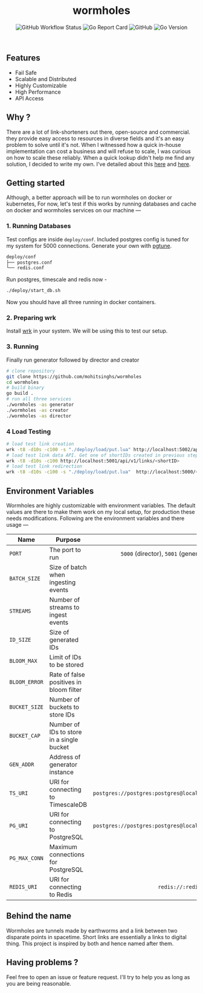 <h1 align="center">wormholes</h1>
<p align='center'>
  <img alt="GitHub Workflow Status" src="https://img.shields.io/github/workflow/status/mohitsinghs/wormholes/docker?logo=github&style=for-the-badge" />
  <img alt="Go Report Card" src="https://img.shields.io/badge/go%20report-A-green.svg?style=for-the-badge&logo=go&logoColor=white" />
  <img alt="GitHub" src="https://img.shields.io/github/license/mohitsinghs/wormholes?logo=gnu&style=for-the-badge" />
  <img alt="Go Version" src="https://img.shields.io/github/go-mod/go-version/mohitsinghs/wormholes?logo=go&logoColor=white&style=for-the-badge" />
</p>
<br />

## Features

- Fail Safe
- Scalable and Distributed
- Highly Customizable
- High Performance
- API Access

## Why ?

There are a lot of link-shorteners out there, open-source and commercial. they provide easy access to resources in diverse fields and it's an easy problem to solve until it's not.
When I witnessed how a quick in-house implementation can cost a business and will refuse to scale, I was curious on how to scale these reliably. When a quick lookup didn't help me find any solution, I decided to write my own. I've detailed about this [here](https://mohitsingh.in/building-a-link-shortner) and [here](https://mohitsingh.in/a-distributed-link-shortner).

## Getting started

Although, a better approach will be to run wormholes on docker or kubernetes, For now, let's test if this works by running databases and cache on docker and wormholes services on our machine &mdash;

### 1. Running Databases

Test configs are inside `deploy/conf`. Included postgres config is tuned for my system for 5000 connections. Generate your own with [pgtune](https://pgtune.leopard.in.ua/#/).

```sh
deploy/conf
├── postgres.conf
└── redis.conf
```

Run postgres, timescale and redis now -

```sh
./deploy/start_db.sh
```

Now you should have all three running in docker containers.

### 2. Preparing wrk

Install [wrk](https://github.com/wg/wrk) in your system. We will be using this to test our setup.

### 3. Running

Finally run generator followed by director and creator

```sh
# clone repository
git clone https://github.com/mohitsinghs/wormholes
cd wormholes
# build binary
go build .
# run all three services
./wormholes -as generator
./wormholes -as creator
./wormholes -as director
```

### 4 Load Testing

```sh
# load test link creation
wrk -t8 -d10s -c100 -s "./deploy/load/put.lua" http://localhost:5002/api/v1/links
# load test link data API. Get one of shortIDs created in previous step
wrk -t8 -d10s -c100 http://localhost:5001/api/v1/links/<shortID>
# load test link redirection
wrk -t8 -d10s -c100 -s "./deploy/load/put.lua"  http://localhost:5000/<shortID>
```

## Environment Variables

Wormholes are highly customizable with environment variables. The default values are there to make them work on my local setup, for production these needs modifications. Following are the environment variables and there usage &mdash;

| Name          | Purpose                                   |                                           Default Value |
| ------------- | ----------------------------------------- | ------------------------------------------------------: |
| `PORT`        | The port to run                           | `5000` (director), `5001` (generator), `5002` (creator) |
| `BATCH_SIZE`  | Size of batch when ingesting events       |                                                 `10000` |
| `STREAMS`     | Number of streams to ingest events        |                                                     `8` |
| `ID_SIZE`     | Size of generated IDs                     |                                                     `7` |
| `BLOOM_MAX`   | Limit of IDs to be stored                 |                                               `1000000` |
| `BLOOM_ERROR` | Rate of false positives in bloom filter   |                                             `0.0000001` |
| `BUCKET_SIZE` | Number of buckets to store IDs            |                                                     `8` |
| `BUCKET_CAP`  | Number of IDs to store in a single bucket |                                               `100000 ` |
| `GEN_ADDR`    | Address of generator instance             |                                        `localhost:5001` |
| `TS_URI`      | URI for connecting to TimescaleDB         |  `postgres://postgres:postgres@localhost:5433/postgres` |
| `PG_URI`      | URI for connecting to PostgreSQL          |  `postgres://postgres:postgres@localhost:5432/postgres` |
| `PG_MAX_CONN` | Maximum connections for PostgreSQL        |                                                  `5000` |
| `REDIS_URI`   | URI for connecting to Redis               |                       `redis://:redis@localhost:6379/0` |

## Behind the name

Wormholes are tunnels made by earthworms and a link between two disparate points in spacetime. Short links are essentially a links to digital thing. This project is inspired by both and hence named after them.

## Having problems ?

Feel free to open an issue or feature request. I'll try to help you as long as you are being reasonable.
